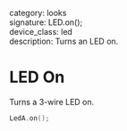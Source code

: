 category: looks  
signature: LED.on();  
device_class: led  
description: Turns an LED on.  

# LED On

Turns a 3-wire LED on.

```cpp
LedA.on();
```

<advanced>
</advanced>
